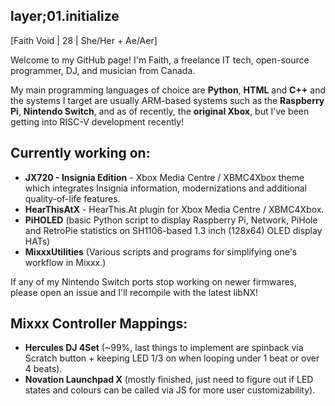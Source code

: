 ## layer;01.initialize
[Faith Void | 28 | She/Her + Ae/Aer]

Welcome to my GitHub page! I'm Faith, a freelance IT tech, open-source programmer, DJ, and musician from Canada. 

My main programming languages of choice are **Python**, **HTML** and **C++** and the systems I target are usually ARM-based systems such as the **Raspberry Pi**, **Nintendo Switch**, and as of recently, the **original Xbox**, but I've been getting into RISC-V development recently!

## Currently working on:
- **JX720 - Insignia Edition** - Xbox Media Centre / XBMC4Xbox theme which integrates Insignia information, modernizations and additional quality-of-life features.
- **HearThisAtX** - HearThis.At plugin for Xbox Media Centre / XBMC4Xbox.
- **PiHOLED** (basic Python script to display Raspberry Pi, Network, PiHole and RetroPie statistics on SH1106-based 1.3 inch (128x64) OLED display HATs)
- **MixxxUtilities** (Various scripts and programs for simplifying one's workflow in Mixxx.)

If any of my Nintendo Switch ports stop working on newer firmwares, please open an issue and I'll recompile with the latest libNX!

## Mixxx Controller Mappings:
- **Hercules DJ 4Set** (~99%, last things to implement are spinback via Scratch button + keeping LED 1/3 on when looping under 1 beat or over 4 beats).
- **Novation Launchpad X** (mostly finished, just need to figure out if LED states and colours can be called via JS for more user customizability). 
